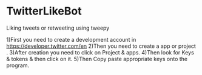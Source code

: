 # TwitterLikeBot
Liking tweets or retweeting using tweepy

1)First you need to create a development account in https://developer.twitter.com/en
2)Then you need to create a app or project .
3)After creation you need to click on Project & apps.
4)Then look for Keys & tokens & then click on it.
5)Then Copy paste appropriate keys onto the program.
